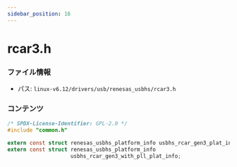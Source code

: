 ```yaml
---
sidebar_position: 16
---
```

# rcar3.h

### ファイル情報

- パス: `linux-v6.12/drivers/usb/renesas_usbhs/rcar3.h`

### コンテンツ

```h
/* SPDX-License-Identifier: GPL-2.0 */
#include "common.h"

extern const struct renesas_usbhs_platform_info usbhs_rcar_gen3_plat_info;
extern const struct renesas_usbhs_platform_info
					usbhs_rcar_gen3_with_pll_plat_info;

```

